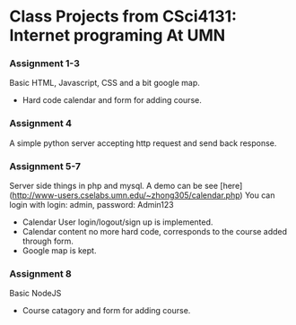 # Class Projects from CSci4131: Internet programing At UMN
### Assignment 1-3
Basic HTML, Javascript, CSS and a bit google map. 
- Hard code calendar and form for adding course.
### Assignment 4
A simple python server accepting http request and send back response.
### Assignment 5-7
Server side things in php and mysql. 
A demo can be see [here] (http://www-users.cselabs.umn.edu/~zhong305/calendar.php)
You can login with login: admin, password: Admin123
- Calendar User login/logout/sign up is implemented.
- Calendar content no more hard code, corresponds to the course added through form.
- Google map is kept.
### Assignment 8
Basic NodeJS
- Course catagory and form for adding course.
